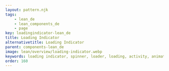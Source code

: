 ```yaml
---
layout: pattern.njk
tags: 
    - lean_de
    - lean_components_de
    - page
key: loadingindicator-lean_de
title: Loading Indicator
alternativetitle: Loading Indicator
parent: components-lean_de
image: lean/overview/loading-indicator.webp
keywords: loading indicator, spinner, loader, loading, activity, animation
order: 160
---
```

